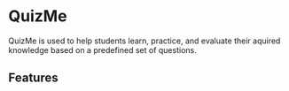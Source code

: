 # QuizMe
QuizMe is used to help students learn, practice, and evaluate their aquired knowledge based on a predefined set of questions.

## Features

